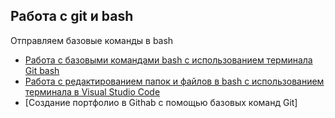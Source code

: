 ## Работа с git и bash
Отправляем базовые команды в bash
-  [Работа с базовыми командами bash с использованием терминала Git bash](https://github.com/ksgavrilenko/git_bash/commit/eaa6ac74d7ba61a5b566124ceb5998dbb41869b0)
-  [Работа с редактированием папок и файлов в bash с использованием терминала в Visual Studio Code](https://github.com/ksgavrilenko/git_bash/commit/8d1600fb8575244b2686f0845cd92902f6a20a5c)
-  [Создание портфолио в Githab с помощью базовых команд Git]

